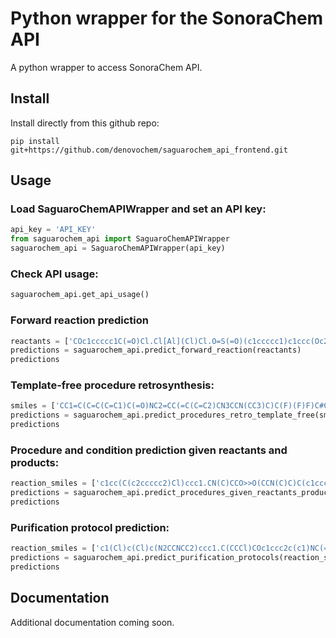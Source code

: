 # Python wrapper for the SonoraChem API

A python wrapper to access SonoraChem API.

## Install

Install directly from this github repo:

```console
pip install git+https://github.com/denovochem/saguarochem_api_frontend.git
```

## Usage

### Load SaguaroChemAPIWrapper and set an API key:

```python
api_key = 'API_KEY'
from saguarochem_api import SaguaroChemAPIWrapper
saguarochem_api = SaguaroChemAPIWrapper(api_key)
```

### Check API usage:

```python
saguarochem_api.get_api_usage()
```

### Forward reaction prediction

```python
reactants = ['COc1ccccc1C(=O)Cl.Cl[Al](Cl)Cl.O=S(=O)(c1ccccc1)c1ccc(Oc2ccccc2)cc1.ClCCCl.O.[K+].[OH-].O=S(=O)([O-])[O-].[Mg+2]']
predictions = saguarochem_api.predict_forward_reaction(reactants)
predictions
```

### Template-free procedure retrosynthesis:

```python
smiles = ['CC1=C(C=C(C=C1)C(=O)NC2=CC(=C(C=C2)CN3CCN(CC3)C)C(F)(F)F)C#CC4=CN=C5N4N=CC=C5']
predictions = saguarochem_api.predict_procedures_retro_template_free(smiles)
predictions
```

### Procedure and condition prediction given reactants and products:

```python
reaction_smiles = ['c1cc(C(c2ccccc2)Cl)ccc1.CN(C)CCO>>O(CCN(C)C)C(c1ccccc1)c2ccccc2']
predictions = saguarochem_api.predict_procedures_given_reactants_products(reaction_smiles)
predictions
```

### Purification protocol prediction:

```python
reaction_smiles = ['c1(Cl)c(Cl)c(N2CCNCC2)ccc1.C(CCCl)COc1ccc2c(c1)NC(=O)CC2.ClC(Cl)Cl.O.[Na+].[OH-]>>Clc4cccc(N3CCN(CCCCOc2ccc1c(NC(=O)CC1)c2)CC3)c4Cl']
predictions = saguarochem_api.predict_purification_protocols(reaction_smiles)
predictions
```

## Documentation

Additional documentation coming soon.

